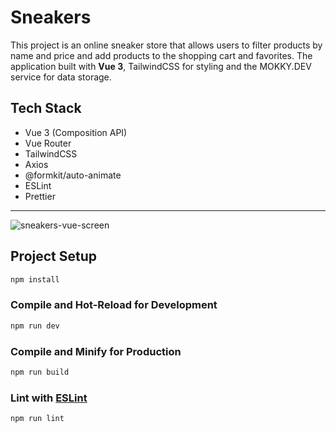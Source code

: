 # Sneakers

This project is an online sneaker store that allows users to filter products by name and price and add products to the shopping cart and favorites.
The application built with **Vue 3**, TailwindCSS for styling and the MOKKY.DEV service for data storage.

## Tech Stack

- Vue 3 (Composition API)
- Vue Router
- TailwindCSS
- Axios
- @formkit/auto-animate
- ESLint
- Prettier

---

![sneakers-vue-screen](https://github.com/user-attachments/assets/e439792f-8482-4fbb-a116-ff499f2e1ed6)


## Project Setup

```sh
npm install
```

### Compile and Hot-Reload for Development

```sh
npm run dev
```

### Compile and Minify for Production

```sh
npm run build
```

### Lint with [ESLint](https://eslint.org/)

```sh
npm run lint
```
